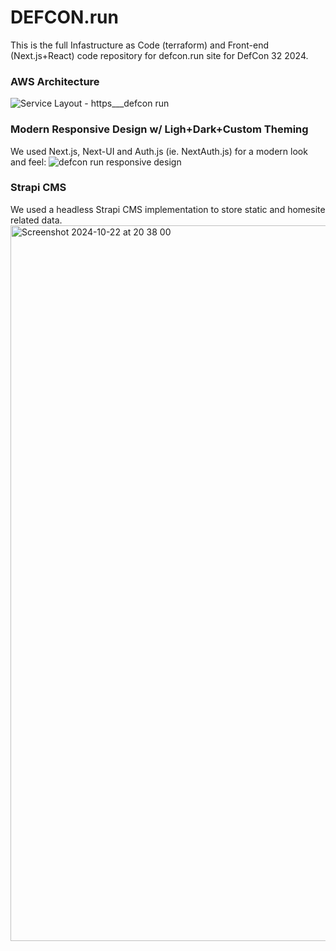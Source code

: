 # DEFCON.run
This is the full Infastructure as Code (terraform) and Front-end (Next.js+React) code repository for defcon.run site for DefCon 32 2024.

### AWS Architecture
![Service Layout - https___defcon run](https://github.com/user-attachments/assets/08b66792-7e4f-4b9f-8982-c665f2da995e)


### Modern Responsive Design w/ Ligh+Dark+Custom Theming
We used Next.js, Next-UI and Auth.js (ie. NextAuth.js) for a modern look and feel:
![defcon run responsive design](https://github.com/user-attachments/assets/8576a751-df48-4e7c-8a63-3c5db915dd2f)

### Strapi CMS
We used a headless Strapi CMS implementation to store static and homesite related data.
<img width="1145" alt="Screenshot 2024-10-22 at 20 38 00" src="https://github.com/user-attachments/assets/abf5c2ad-2e33-411d-9fde-463c00e6e3f6">

